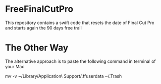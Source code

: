 # FreeFinalCutPro
This repository contains a swift code that resets the date of Final Cut Pro and starts again the 90 days free trail

# The Other Way
The alternative approach is to paste the following command in terminal of your Mac 

mv -v ~/Library/Application\ Support/.ffuserdata ~/.Trash
